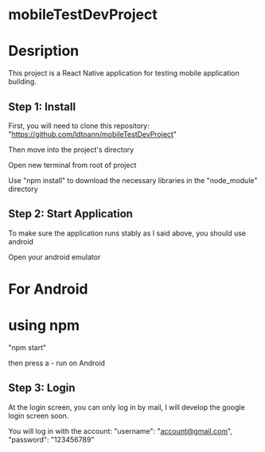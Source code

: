 # mobileTestDevProject

# Desription

This project is a React Native application for testing mobile application building.

## Step 1: Install

First, you will need to clone this repository: "https://github.com/ldtoann/mobileTestDevProject"

Then move into the project's directory

Open new terminal from root of project

Use "npm install" to download the necessary libraries in the "node_module" directory

## Step 2: Start Application

To make sure the application runs stably as I said above, you should use android

Open your android emulator

# For Android

# using npm

"npm start"

then press a - run on Android

## Step 3: Login

At the login screen, you can only log in by mail, I will develop the google login screen soon.

You will log in with the account:
"username": "account@gmail.com",
"password": "123456789"
